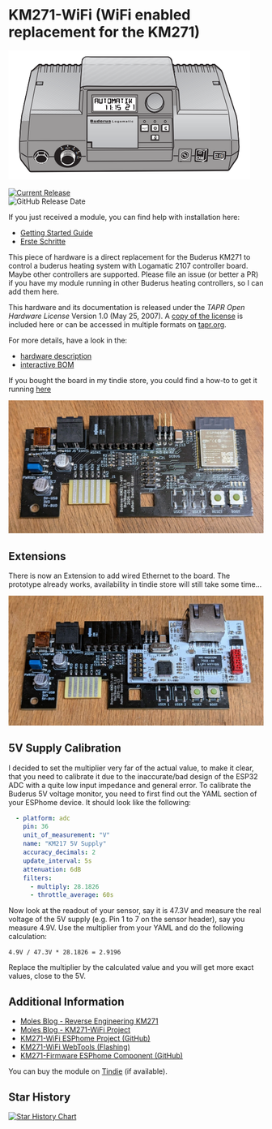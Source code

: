 # KM271-WiFi (WiFi enabled replacement for the KM271)

![Buderus Logamatic 2107 M grey](IMG/Logamatic_2107M_grey.PNG)

[![Current Release](https://img.shields.io/github/release/the78mole/km271-wifi.svg)](https://github.com/the78mole/km271-wifi/releases/latest)    
![GitHub Release Date](https://img.shields.io/github/release-date/the78mole/km271-wifi)    

If you just received a module, you can find help with installation here:

  - [Getting Started Guide](DOC/Getting_Started.md)
  - [Erste Schritte](DOC/Erste_Schritte.md)

This piece of hardware is a direct replacement for the Buderus KM271 to control a buderus heating system with Logamatic 2107 controller board. Maybe other controllers are supported. Please file an issue (or better a PR) if you have my module running in other Buderus heating controllers, so I can add them here.

This hardware and its documentation is released under the *TAPR Open Hardware License* Version 1.0 (May 25, 2007). 
A [copy of the license](LICENSE.txt) is included here or can be accessed in multiple formats on [tapr.org](https://tapr.org/the-tapr-open-hardware-license/). 

For more details, have a look in the:

  * [hardware description](DOC/Hardware%20Description.md)
  * [interactive BOM](https://htmlpreview.github.io/?https://github.com/the78mole/km271-wifi/blob/main/KM217-WiFi/bom/ibom_0.1.0.html)

If you bought the board in my tindie store, you could find a how-to to get it running [here](https://the78mole.de/projects/km271-wifi-howto/)


![KM271-WiFi_0.1.0](IMG/KM271-WiFi-0.1.0.jpg)

## Extensions

There is now an Extension to add wired Ethernet to the board. The prototype already works, availability in tindie store will still take some time...

![KM271-WiFi_0.1.0_ETH-Ext](IMG/KM271-WiFi-0.1.0-ETH-Ext.jpg)

## 5V Supply Calibration

I decided to set the multiplier very far of the actual value, to make it clear, that you need to calibrate it due to the inaccurate/bad design of the ESP32 ADC with a quite low input impedance and general error.
To calibrate the Buderus 5V voltage monitor, you need to first find out the YAML section of your ESPhome device. It should look like the following:

```yaml
  - platform: adc
    pin: 36
    unit_of_measurement: "V"
    name: "KM217 5V Supply"
    accuracy_decimals: 2
    update_interval: 5s
    attenuation: 6dB
    filters:
      - multiply: 28.1826
      - throttle_average: 60s
```

Now look at the readout of your sensor, say it is 47.3V and measure the real voltage of the 5V supply (e.g. Pin 1 to 7 on the sensor header), say you measure 4.9V. Use the multiplier from your YAML and do the following calculation:

    4.9V / 47.3V * 28.1826 = 2.9196

Replace the multiplier by the calculated value and you will get more exact values, close to the 5V.


## Additional Information

  - [Moles Blog - Reverse Engineering KM271](https://the78mole.de/reverse-engineering-the-buderus-km217/)
  - [Moles Blog - KM271-WiFi Project](https://the78mole.de/projects/km271-wifi-howto/)
  - [KM271-WiFi ESPhome Project (GitHub)](https://github.com/the78mole/ESPhome-KM271-WiFi)
  - [KM271-WiFi WebTools (Flashing)](https://the78mole.github.io/ESPhome-KM271-WiFi/)
  - [KM271-Firmware ESPhome Component (GitHub)](https://github.com/the78mole/esphome_components)

You can buy the module on [Tindie](https://www.tindie.com/products/the78mole/buderus-km217-wifi-replacement/) (if available).

## Star History

[![Star History Chart](https://api.star-history.com/svg?repos=the78mole/km271-wifi&type=Date)](https://www.star-history.com/#the78mole/km271-wifi&Date)
